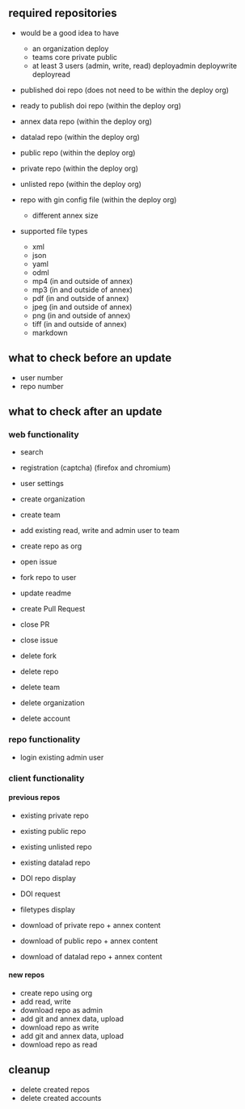 
## required repositories

- would be a good idea to have
  - an organization
        deploy
  - teams
        core
        private
        public
  - at least 3 users (admin, write, read)
        deployadmin
        deploywrite
        deployread

- published doi repo (does not need to be within the deploy org)
- ready to publish doi repo (within the deploy org)
- annex data repo (within the deploy org)
- datalad repo (within the deploy org)

- public repo (within the deploy org)
- private repo (within the deploy org)
- unlisted repo (within the deploy org)

- repo with gin config file (within the deploy org)
  - different annex size

- supported file types
  - xml
  - json
  - yaml
  - odml
  - mp4 (in and outside of annex)
  - mp3 (in and outside of annex)
  - pdf (in and outside of annex)   
  - jpeg (in and outside of annex)
  - png (in and outside of annex)
  - tiff (in and outside of annex)
  - markdown

## what to check before an update

- user number
- repo number

## what to check after an update

### web functionality
- search

- registration (captcha) (firefox and chromium)
- user settings
- create organization
- create team
- add existing read, write and admin user to team
- create repo as org
- open issue
- fork repo to user
- update readme
- create Pull Request
- close PR
- close issue
- delete fork
- delete repo
- delete team
- delete organization
- delete account

### repo functionality
- login existing admin user

### client functionality

#### previous repos

- existing private repo
- existing public repo
- existing unlisted repo

- existing datalad repo

- DOI repo display
- DOI request

- filetypes display

- download of private repo + annex content
- download of public repo + annex content
- download of datalad repo + annex content

#### new repos

- create repo using org
- add read, write
- download repo as admin
- add git and annex data, upload
- download repo as write
- add git and annex data, upload
- download repo as read

## cleanup
- delete created repos
- delete created accounts
